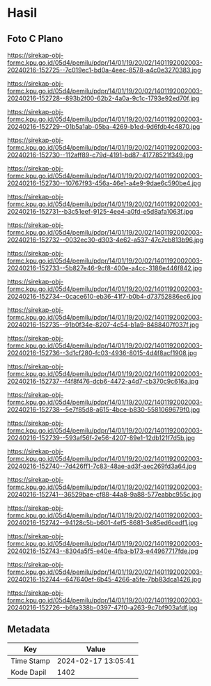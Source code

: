 # Hasil

## Foto C Plano

https://sirekap-obj-formc.kpu.go.id/05d4/pemilu/pdpr/14/01/19/20/02/1401192002003-20240216-152725--7c019ec1-bd0a-4eec-8578-a4c0e3270383.jpg

https://sirekap-obj-formc.kpu.go.id/05d4/pemilu/pdpr/14/01/19/20/02/1401192002003-20240216-152728--893b2f00-62b2-4a0a-9c1c-1793e92ed70f.jpg

https://sirekap-obj-formc.kpu.go.id/05d4/pemilu/pdpr/14/01/19/20/02/1401192002003-20240216-152729--01b5a1ab-05ba-4269-b1ed-9d6fdb4c4870.jpg

https://sirekap-obj-formc.kpu.go.id/05d4/pemilu/pdpr/14/01/19/20/02/1401192002003-20240216-152730--112aff89-c79d-4191-bd87-41778521f349.jpg

https://sirekap-obj-formc.kpu.go.id/05d4/pemilu/pdpr/14/01/19/20/02/1401192002003-20240216-152730--10767f93-456a-46e1-a4e9-9dae6c590be4.jpg

https://sirekap-obj-formc.kpu.go.id/05d4/pemilu/pdpr/14/01/19/20/02/1401192002003-20240216-152731--b3c51eef-9125-4ee4-a0fd-e5d8afa1063f.jpg

https://sirekap-obj-formc.kpu.go.id/05d4/pemilu/pdpr/14/01/19/20/02/1401192002003-20240216-152732--0032ec30-d303-4e62-a537-47c7cb813b96.jpg

https://sirekap-obj-formc.kpu.go.id/05d4/pemilu/pdpr/14/01/19/20/02/1401192002003-20240216-152733--5b827e46-9cf8-400e-a4cc-3186e446f842.jpg

https://sirekap-obj-formc.kpu.go.id/05d4/pemilu/pdpr/14/01/19/20/02/1401192002003-20240216-152734--0cace610-eb36-41f7-b0b4-d73752886ec6.jpg

https://sirekap-obj-formc.kpu.go.id/05d4/pemilu/pdpr/14/01/19/20/02/1401192002003-20240216-152735--91b0f34e-8207-4c54-b1a9-8488407f037f.jpg

https://sirekap-obj-formc.kpu.go.id/05d4/pemilu/pdpr/14/01/19/20/02/1401192002003-20240216-152736--3d1cf280-fc03-4936-8015-4d4f8acf1908.jpg

https://sirekap-obj-formc.kpu.go.id/05d4/pemilu/pdpr/14/01/19/20/02/1401192002003-20240216-152737--f4f8f476-dcb6-4472-a4d7-cb370c9c616a.jpg

https://sirekap-obj-formc.kpu.go.id/05d4/pemilu/pdpr/14/01/19/20/02/1401192002003-20240216-152738--5e7f85d8-a615-4bce-b830-5581069679f0.jpg

https://sirekap-obj-formc.kpu.go.id/05d4/pemilu/pdpr/14/01/19/20/02/1401192002003-20240216-152739--593af56f-2e56-4207-89e1-12db121f7d5b.jpg

https://sirekap-obj-formc.kpu.go.id/05d4/pemilu/pdpr/14/01/19/20/02/1401192002003-20240216-152740--7d426ff1-7c83-48ae-ad3f-aec269fd3a64.jpg

https://sirekap-obj-formc.kpu.go.id/05d4/pemilu/pdpr/14/01/19/20/02/1401192002003-20240216-152741--36529bae-cf88-44a8-9a88-577eabbc955c.jpg

https://sirekap-obj-formc.kpu.go.id/05d4/pemilu/pdpr/14/01/19/20/02/1401192002003-20240216-152742--94128c5b-b601-4ef5-8681-3e85ed6cedf1.jpg

https://sirekap-obj-formc.kpu.go.id/05d4/pemilu/pdpr/14/01/19/20/02/1401192002003-20240216-152743--8304a5f5-e40e-4fba-b173-e44967717fde.jpg

https://sirekap-obj-formc.kpu.go.id/05d4/pemilu/pdpr/14/01/19/20/02/1401192002003-20240216-152744--647640ef-6b45-4266-a5fe-7bb83dca1426.jpg

https://sirekap-obj-formc.kpu.go.id/05d4/pemilu/pdpr/14/01/19/20/02/1401192002003-20240216-152726--b6fa338b-0397-47f0-a263-9c7bf903afdf.jpg


## Metadata

| Key        | Value               |
| ---------- | ------------------- |
| Time Stamp | 2024-02-17 13:05:41 |
| Kode Dapil | 1402                |



